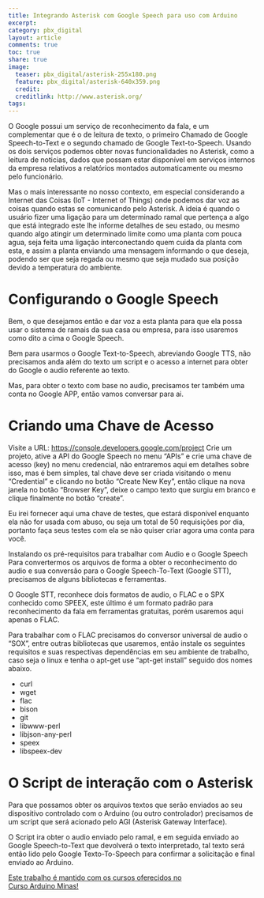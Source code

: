 ```yaml
---
title: Integrando Asterisk com Google Speech para uso com Arduino
excerpt: 
category: pbx_digital
layout: article
comments: true
toc: true
share: true
image:
  teaser: pbx_digital/asterisk-255x180.png
  feature: pbx_digital/asterisk-640x359.png
  credit: 
  creditlink: http://www.asterisk.org/
tags:
---
```

O Google possui um serviço de reconhecimento da fala, e um complementar que é o de leitura de texto, o primeiro Chamado de Google Speech-to-Text e o segundo chamado de Google Text-to-Speech. Usando os dois serviços podemos obter novas funcionalidades no Asterisk, como a leitura de noticias, dados que possam estar disponível em serviços internos da empresa relativos a relatórios montados automaticamente ou mesmo pelo funcionário.

Mas o mais interessante no nosso contexto, em especial considerando a Internet das Coisas (IoT - Internet of Things) onde podemos dar voz as coisas quando estas se comunicando pelo Asterisk. A ideia é quando o usuário fizer uma ligação para um determinado ramal que pertença a algo que está integrado este lhe informe detalhes de seu estado, ou mesmo quando algo atingir um determinado limite como uma planta com pouca agua, seja feita uma ligação interconectando quem cuida da planta com esta, e assim a planta enviando uma mensagem informando o que deseja, podendo ser que seja regada ou mesmo que seja mudado sua posição devido a temperatura do ambiente.

# Configurando o Google Speech
Bem, o que desejamos então e dar voz a esta planta para que ela possa usar o sistema de ramais da sua casa ou empresa, para isso usaremos como dito a cima o Google Speech.

Bem para usarmos o Google Text-to-Speech, abreviando Google TTS, não precisamos anda além do texto um script e o acesso a internet para obter do Google o audio referente ao texto.

Mas, para obter o texto com base no audio, precisamos ter também uma conta no Google APP, então vamos conversar para ai.

# Criando uma Chave de Acesso
Visite a URL: https://console.developers.google.com/project
Crie um projeto, ative a API do Google Speech no menu “APIs” e crie uma chave de acesso (key) no menu credencial, não entraremos aqui em detalhes sobre isso, mas é bem simples, tal chave deve ser criada visitando o menu “Credential” e clicando no botão “Create New Key”, então clique na nova janela no botão “Browser Key”, deixe o campo texto que surgiu em branco e clique finalmente no botão “create”.

Eu irei fornecer aqui uma chave de testes, que estará disponível enquanto ela não for usada com abuso, ou seja um total de 50 requisições por dia, portanto faça seus testes com ela se não quiser criar agora uma conta para você.

Instalando os pré-requisitos para trabalhar com Audio e o Google Speech
Para convertermos os arquivos de forma a obter o reconhecimento do audio e sua conversão para o Google Speech-To-Text (Google STT), precisamos de alguns bibliotecas e ferramentas.

O Google STT, reconhece dois formatos de audio, o FLAC e o SPX conhecido como SPEEX, este último é um formato padrão para reconhecimento da fala em ferramentas gratuitas, porém usaremos aqui apenas o FLAC.

Para trabalhar com o FLAC precisamos do conversor universal de audio o “SOX”,  entre outras bibliotecas que usaremos, então instale os seguintes requisitos e suas respectivas dependências em seu ambiente de trabalho, caso seja o linux e tenha o apt-get use “apt-get install” seguido dos nomes abaixo.

 * curl
 * wget
 * flac
 * bison
 * git
 * libwww-perl
 * libjson-any-perl
 * speex
 * libspeex-dev

# O Script de interação com o Asterisk
Para que possamos obter os arquivos textos que serão enviados ao seu dispositivo controlado com o Arduino (ou outro controlador) precisamos de um script que será acionado pelo AGI (Asterisk Gateway Interface).

O Script ira obter o audio enviado pelo ramal, e em seguida enviado ao Google Speech-to-Text que devolverá o texto interpretado, tal texto será então lido pelo Google Texto-To-Speech para confirmar a solicitação e final enviado ao Arduino.

<a href="/cursoarduino/" class="btn-success">Este trabalho é mantido com os cursos oferecidos no <br />
Curso Arduino Minas!</a>
